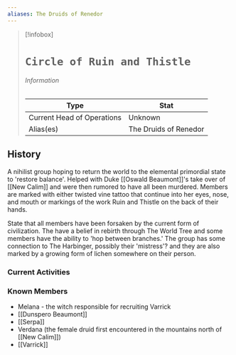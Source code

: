 ```yaml
---
aliases: The Druids of Renedor
---
```




> [!infobox]
> # `Circle of Ruin and Thistle` 
> ######  Information
> Type |  Stat |
> ---|---|
> Current Head of Operations | Unknown |
> Alias(es) | The Druids of Renedor |
 
## History
A nihilist group hoping to return the world to the elemental primordial state to 'restore balance'. Helped with Duke [[Oswald Beaumont]]'s take over of [[New Calim]] and were then rumored to have all been murdered. Members are marked with either twisted vine tattoo that continue into her eyes, nose, and mouth or markings of the work Ruin and Thistle on the back of their hands.

State that all members have been forsaken by the current form of civilization. The have a belief in rebirth through The World Tree and some members have the ability to 'hop between branches.' The group has some connection to The Harbinger, possibly their 'mistress'? and they are also marked by a growing form of lichen somewhere on their person.

### Current Activities

### Known Members
- Melana - the witch responsible for recruiting Varrick
- [[Dunspero Beaumont]] 
- [[Serpa]] 
- Verdana (the female druid first encountered in the mountains north of [[New Calim]])
- [[Varrick]] 